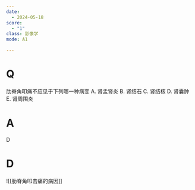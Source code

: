 ```yaml
---
date:
  - 2024-05-18
score:
  - "1"
class: 影像学
mode: A1

---
```

# Q
肋脊角叩痛不应见于下列哪一种病变
A. 肾盂肾炎 
B. 肾结石 
C. 肾结核
D. 肾囊肿 
E. 肾周围炎

# A

D


# D
![[肋脊角叩击痛的病因]]
